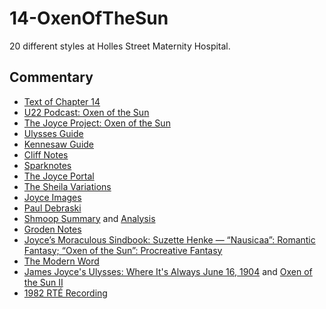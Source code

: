 # 14-OxenOfTheSun

20 different styles at Holles Street Maternity Hospital.

## Commentary

- [Text of Chapter 14](http://www.online-literature.com/james_joyce/ulysses/14/)
- [U22 Podcast: Oxen of the Sun](https://u22pod.com/episodes/episode-14-oxen-of-the-sun)
- [The Joyce Project: Oxen of the Sun](http://m.joyceproject.com/chapters/oxen.html)
- [Ulysses Guide](http://www.ulyssesguide.com/14-oxen-of-the-sun)
- [Kennesaw Guide](http://web.archive.org/web/20120515105005/http://ksumail.kennesaw.edu:80/~mglosup/ulysses/nausicaa.htm)
- [Cliff Notes](http://www.cliffsnotes.com/literature/u/ulysses/summary-and-analysis/chapter-14)
- [Sparknotes](http://www.sparknotes.com/lit/ulysses/section14/)
- [The Joyce Portal](http://web.archive.org/web/20130409060521/http://www.robotwisdom.com/jaj/ulysses/index.html#oxen)
- [The Sheila Variations](http://www.sheilaomalley.com/?p=7607)
- [Joyce Images](http://www.joyceimages.com/chapter/14/)
- [Paul Debraski](https://ijustreadaboutthat.com/2010/08/09/james-joyce%e2%80%93week-4-ulysses-1922-2/)
- [Shmoop Summary](https://www.shmoop.com/study-guides/literature/ulysses-joyce/summary/episode-14-oxen-of-the-sun) and [Analysis](https://www.shmoop.com/study-guides/literature/ulysses-joyce/summary/oxen-of-the-sun-analysis)
- [Groden Notes](http://www.michaelgroden.com/notes/open14.html)
- [Joyce’s Moraculous Sindbook: Suzette Henke — “Nausicaa”: Romantic Fantasy; “Oxen of the Sun”: Procreative Fantasy](https://kb.osu.edu/bitstream/handle/1811/24647/JOYCES_MORACULOUS_SINDBOOK.pdf?sequence=1&isAllowed=y)
- [The Modern Word](http://web.archive.org/web/20150423131232/http://www.themodernword.com/joyce/)
- [James Joyce's Ulysses: Where It's Always June 16, 1904](http://loki.stockton.edu/~kinsellt/projects/ulysses/storyReader$57.html) and [Oxen of the Sun II](http://loki.stockton.edu/~kinsellt/projects/ulysses/storyReader$61.html)
- [1982 RTÉ Recording](https://archive.org/download/Ulysses-Audiobook-Merged/14__Oxen_Of_The_Sun.mp3)
